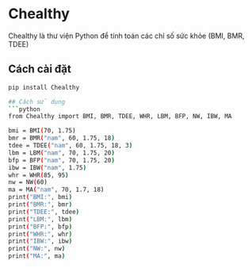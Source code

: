 # Chealthy

Chealthy là thư viện Python để tính toán các chỉ số sức khỏe (BMI, BMR, TDEE) 

## Cách cài đặt
```bash
pip install Chealthy

## Cách sử dụng
```python
from Chealthy import BMI, BMR, TDEE, WHR, LBM, BFP, NW, IBW, MA

bmi = BMI(70, 1.75)
bmr = BMR("nam", 60, 1.75, 18)
tdee = TDEE("nam", 60, 1.75, 18, 3)
lbm = LBM("nam", 70, 1.75, 20) 
bfp = BFP("nam", 70, 1.75, 20)
ibw = IBW("nam", 1.75)
whr = WHR(85, 95)
nw = NW(60)
ma = MA("nam", 70, 1.7, 18)
print("BMI:", bmi)
print("BMR:", bmr)
print("TDEE:", tdee)
print("LBM:", lbm)
print("BFP:", bfp)
print("WHR:", whr)
print("IBW:", ibw)
print("NW:", nw)
print("MA:", ma)
